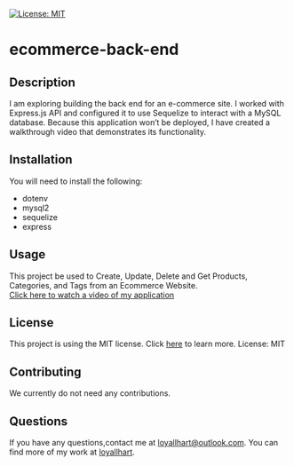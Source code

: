  [![License: MIT](https://img.shields.io/badge/License-MIT-yellow.svg)](https://opensource.org/licenses/MIT)

# ecommerce-back-end

  ## Description
  I am exploring building the back end for an e-commerce site. I worked with Express.js API and configured it to use Sequelize to interact with a MySQL database. Because this application won’t be deployed, I have created a walkthrough video that demonstrates its functionality.

  ## Installation
  You will need to install the following:
  - dotenv
  - mysql2
  - sequelize
  - express
  
  ## Usage
  This project be used to Create, Update, Delete and Get Products, Categories, and Tags from an Ecommerce Website.  
  [Click here to watch a video of my application](https://drive.google.com/file/d/18qMnc2xqLHBYQOY1QXqHCNSJNrsxkvEB/view?usp=share_link)

  ## License
  This project is using the MIT license. Click [here](https://opensource.org/licenses/MIT) to learn more.
  License: MIT 

  ## Contributing
  We currently do not need any contributions.

  ## Questions
  If you have any questions,contact me at loyallhart@outlook.com. You can find more of my work at [loyallhart](https://github.com/loyallhart/).